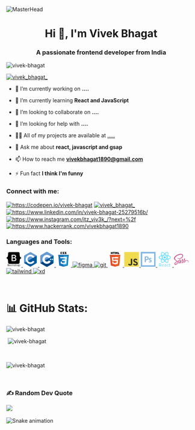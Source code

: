 ![MasterHead](https://images8.alphacoders.com/115/thumb-1920-1156488.png)
<h1 align="center">Hi 👋, I'm Vivek Bhagat</h1>
<h3 align="center">A passionate frontend developer from India</h3>

<p align="left"> <img src="https://komarev.com/ghpvc/?username=vivek-bhagat&label=Profile%20views&color=04ff00&style=flat" alt="vivek-bhagat" /> </p>

<p align="left"> <a href="https://twitter.com/vivek_bhagat_" target="blank"><img src="https://img.shields.io/twitter/follow/vivek_bhagat_?logo=twitter&style=for-the-badge" alt="vivek_bhagat_" /></a> </p>

- 🔭 I’m currently working on **....**

- 🌱 I’m currently learning **React and JavaScript**

- 👯 I’m looking to collaborate on **....**

- 🤝 I’m looking for help with **....**

- 👨‍💻 All of my projects are available at [.....](.....)

- 💬 Ask me about **react, javascript and gsap**

- 📫 How to reach me **vivekbhagat1890@gmail.com**

- ⚡ Fun fact **I think I'm funny**

<h3 align="left">Connect with me:</h3>
<p align="left">
<a href="https://codepen.io/https://codepen.io/vivek-bhagat" target="blank"><img align="center" src="https://raw.githubusercontent.com/rahuldkjain/github-profile-readme-generator/master/src/images/icons/Social/codepen.svg" alt="https://codepen.io/vivek-bhagat" height="30" width="40" /></a>
<a href="https://twitter.com/vivek_bhagat_" target="blank"><img align="center" src="https://raw.githubusercontent.com/rahuldkjain/github-profile-readme-generator/master/src/images/icons/Social/twitter.svg" alt="vivek_bhagat_" height="30" width="40" /></a>
<a href="https://linkedin.com/in/https://www.linkedin.com/in/vivek-bhagat-25279516b/" target="blank"><img align="center" src="https://raw.githubusercontent.com/rahuldkjain/github-profile-readme-generator/master/src/images/icons/Social/linked-in-alt.svg" alt="https://www.linkedin.com/in/vivek-bhagat-25279516b/" height="30" width="40" /></a>
<a href="https://instagram.com/https://www.instagram.com/itz_viv3k_/?next=%2f" target="blank"><img align="center" src="https://raw.githubusercontent.com/rahuldkjain/github-profile-readme-generator/master/src/images/icons/Social/instagram.svg" alt="https://www.instagram.com/itz_viv3k_/?next=%2f" height="30" width="40" /></a>
<a href="https://www.hackerrank.com/https://www.hackerrank.com/vivekbhagat1890" target="blank"><img align="center" src="https://raw.githubusercontent.com/rahuldkjain/github-profile-readme-generator/master/src/images/icons/Social/hackerrank.svg" alt="https://www.hackerrank.com/vivekbhagat1890" height="30" width="40" /></a>
</p>

<h3 align="left">Languages and Tools:</h3>
<p align="left"> <a href="https://getbootstrap.com" target="_blank" rel="noreferrer"> <img src="https://raw.githubusercontent.com/devicons/devicon/master/icons/bootstrap/bootstrap-plain-wordmark.svg" alt="bootstrap" width="40" height="40"/> </a> <a href="https://www.cprogramming.com/" target="_blank" rel="noreferrer"> <img src="https://raw.githubusercontent.com/devicons/devicon/master/icons/c/c-original.svg" alt="c" width="40" height="40"/> </a> <a href="https://www.w3schools.com/cpp/" target="_blank" rel="noreferrer"> <img src="https://raw.githubusercontent.com/devicons/devicon/master/icons/cplusplus/cplusplus-original.svg" alt="cplusplus" width="40" height="40"/> </a> <a href="https://www.w3schools.com/css/" target="_blank" rel="noreferrer"> <img src="https://raw.githubusercontent.com/devicons/devicon/master/icons/css3/css3-original-wordmark.svg" alt="css3" width="40" height="40"/> </a> <a href="https://www.figma.com/" target="_blank" rel="noreferrer"> <img src="https://www.vectorlogo.zone/logos/figma/figma-icon.svg" alt="figma" width="40" height="40"/> </a> <a href="https://git-scm.com/" target="_blank" rel="noreferrer"> <img src="https://www.vectorlogo.zone/logos/git-scm/git-scm-icon.svg" alt="git" width="40" height="40"/> </a> <a href="https://www.w3.org/html/" target="_blank" rel="noreferrer"> <img src="https://raw.githubusercontent.com/devicons/devicon/master/icons/html5/html5-original-wordmark.svg" alt="html5" width="40" height="40"/> </a> <a href="https://developer.mozilla.org/en-US/docs/Web/JavaScript" target="_blank" rel="noreferrer"> <img src="https://raw.githubusercontent.com/devicons/devicon/master/icons/javascript/javascript-original.svg" alt="javascript" width="40" height="40"/> </a> <a href="https://www.photoshop.com/en" target="_blank" rel="noreferrer"> <img src="https://raw.githubusercontent.com/devicons/devicon/master/icons/photoshop/photoshop-line.svg" alt="photoshop" width="40" height="40"/> </a> <a href="https://reactjs.org/" target="_blank" rel="noreferrer"> <img src="https://raw.githubusercontent.com/devicons/devicon/master/icons/react/react-original-wordmark.svg" alt="react" width="40" height="40"/> </a> <a href="https://sass-lang.com" target="_blank" rel="noreferrer"> <img src="https://raw.githubusercontent.com/devicons/devicon/master/icons/sass/sass-original.svg" alt="sass" width="40" height="40"/> </a> <a href="https://tailwindcss.com/" target="_blank" rel="noreferrer"> <img src="https://www.vectorlogo.zone/logos/tailwindcss/tailwindcss-icon.svg" alt="tailwind" width="40" height="40"/> </a> <a href="https://www.adobe.com/products/xd.html" target="_blank" rel="noreferrer"> <img src="https://cdn.worldvectorlogo.com/logos/adobe-xd.svg" alt="xd" width="40" height="40"/> </a> </p><br/>


# 📊 GitHub Stats:
<p><img align="left" src="https://github-readme-stats.vercel.app/api/top-langs?username=vivek-bhagat&show_icons=true&theme=highcontrast&locale=en&layout=compact" alt="vivek-bhagat" /></p> <br/>

<p>&nbsp;<img align="center" src="https://github-readme-stats.vercel.app/api?username=vivek-bhagat&show_icons=true&theme=radical&title_color=00ff2a&text_color=00e1ff&locale=en" alt="vivek-bhagat" /></p><br/>

<p><img align="center" src="https://github-readme-streak-stats.herokuapp.com/?user=vivek-bhagat&theme=highcontrast" alt="vivek-bhagat" /></p><br/>

### ✍️ Random Dev Quote
![](https://quotes-github-readme.vercel.app/api?type=horizontal&theme=radical)




<!-- ![](https://github-readme-stats.vercel.app/api?username=raj208&theme=chartreuse-dark&hide_border=false&include_all_commits=false&count_private=false)<br/> -->
<!-- ![](https://github-readme-streak-stats.herokuapp.com/?user=raj208&theme=chartreuse-dark&hide_border=false)<br/> -->
<!-- ![](https://github-readme-stats.vercel.app/api/top-langs/?username=raj208&theme=chartreuse-dark&hide_border=false&include_all_commits=false&count_private=false&layout=compact) -->
![Snake animation](https://github.com/Deep0123/Deep0123/blob/output/github-contribution-grid-snake.svg)
